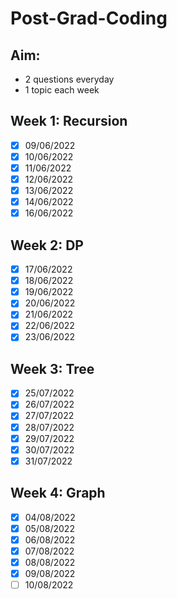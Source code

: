 # Post-Grad-Coding

## Aim: 
- 2 questions everyday
- 1 topic each week

## Week 1: Recursion
- [x] 09/06/2022
- [x] 10/06/2022
- [x] 11/06/2022
- [x] 12/06/2022
- [x] 13/06/2022
- [x] 14/06/2022
- [x] 16/06/2022

## Week 2: DP
- [x] 17/06/2022
- [x] 18/06/2022
- [x] 19/06/2022
- [x] 20/06/2022
- [x] 21/06/2022
- [x] 22/06/2022
- [x] 23/06/2022

## Week 3: Tree
- [x] 25/07/2022
- [x] 26/07/2022
- [x] 27/07/2022
- [x] 28/07/2022
- [x] 29/07/2022
- [x] 30/07/2022
- [x] 31/07/2022

## Week 4: Graph
- [x] 04/08/2022
- [x] 05/08/2022
- [x] 06/08/2022
- [x] 07/08/2022
- [x] 08/08/2022
- [x] 09/08/2022
- [ ] 10/08/2022
